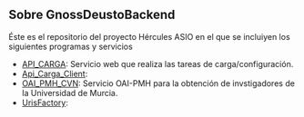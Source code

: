## Sobre GnossDeustoBackend
Éste es el repositorio del proyecto Hércules ASIO en el que se incluiyen los siguientes programas y servicios

 - [API_CARGA](https://github.com/HerculesCRUE/GnossDeustoBackend/tree/master/API_CARGA "API_CARGA"): Servicio web que realiza las tareas de carga/configuración.
 - [Api_Carga_Client](https://github.com/HerculesCRUE/GnossDeustoBackend/tree/master/Api_Carga_Client "This path skips through empty directories"):
 - [OAI_PMH_CVN](https://github.com/HerculesCRUE/GnossDeustoBackend/tree/master/OAI_PMH_CVN "OAI_PMH_CVN"): Servicio OAI-PMH para la obtención de invstigadores de la Universidad de Murcia.
 - [UrisFactory](https://github.com/HerculesCRUE/GnossDeustoBackend/tree/master/UrisFactory "UrisFactory"):
